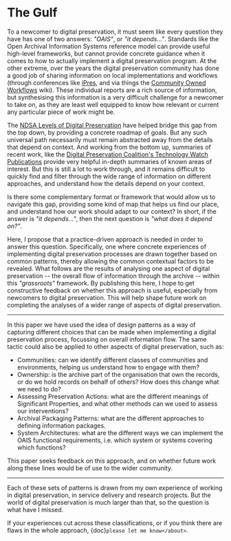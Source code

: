 # The Gulf

To a newcomer to digital preservation, it must seem like every question they have has one of two answers: _"OAIS"_, or _"it depends..."_. Standards like the Open Archival Information Systems reference model can provide useful high-level frameworks, but cannot provide concrete guidance when it comes to how to actually implement a digital preservation program. At the other extreme, over the years the digital preservation community has done a good job of sharing information on local implementations and workflows (through conferences like [iPres](https://ipres-conference.org/), and via things the [Community Owned Workflows](https://coptr.digipres.org/index.php/Workflow:Community_Owned_Workflows) wiki). These individual reports are a rich source of information, but synthesising this information is a very difficult challenge for a newcomer to take on, as they are least well equipped to know how relevant or current any particular piece of work might be.

The [NDSA Levels of Digital Preservation](https://ndsa.org/publications/levels-of-digital-preservation/) have helped bridge this gap from the top down, by providing a concrete roadmap of goals. But any such universal path necessarily must remain abstracted away from the details that depend on context. And working from the bottom up, summaries of recent work, like the [Digital Preservation Coalition's Technology Watch Publications](https://www.dpconline.org/digipres/discover-good-practice/tech-watch-reports) provide very helpful in-depth summaries of known areas of interest.  But this is still a lot to work through, and it remains difficult to quickly find and filter through the wide range of information on different approaches, and understand how the details depend on your context. 

Is there some complementary format or framework that would allow us to navigate this gap, providing some kind of map that helps us find our place, and understand how our work should adapt to our context?  In short, if the answer is _"it depends..."_, then the next question is _"what does it depend on?"_.

Here, I propose that a practice-driven approach is needed in order to answer this question. Specifically, one where concrete experiences of implementing digital preservation processes are drawn together based on common patterns, thereby allowing the common contextual factors to be revealed. What follows are the results of analysing one aspect of digital preservation -- the overall flow of information through the archive -- within this _"grassroots"_ framework. By publishing this here, I hope to get constructive feedback on whether this approach is useful, especially from newcomers to digital preservation. This will help shape future work on completing the analyses of a wider range of aspects of digital preservation.

----

In this paper we have used the idea of design patterns as a way of capturing different choices that can be made when implementing a digital preservation process, focussing on overall information flow. The same tactic could also be applied to other aspects of digital preservation, such as:

- Communities: can we identify different classes of communities and environments, helping us understand how to engage with them?
- Ownership: is the archive part of the organisation that own the records, or do we hold records on behalf of others? How does this change what we need to do?
- Assessing Preservation Actions: what are the different meanings of Significant Properties, and what other methods can we used to assess our interventions?
- Archival Packaging Patterns: what are the different approaches to defining information packages.
- System Architectures: what are the different ways we can implement the OAIS functional requirements, i.e. which system or systems covering which functions?

This paper seeks feedback on this approach, and on whether future work along these lines would be of use to the wider community.

----

Each of these sets of patterns is drawn from my own experience of working in digital preservation, in service delivery and research projects. But the world of digital preservation is much larger than that, so the question is what have I missed.

If your experiences cut across these classifications, or if you think there are flaws in the whole approach, {doc}`please let me know</about>`.

